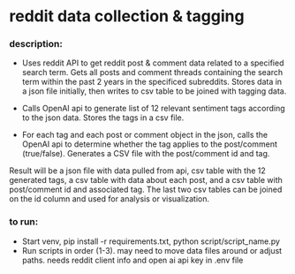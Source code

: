 # reddit data collection & tagging

### description:
* Uses reddit API to get reddit post & comment data related to a specified search term. Gets all posts and comment threads containing the search term 
within the past 2 years in the specificed subreddits. Stores data in a json file initially, then writes to csv table to be joined with tagging data.

* Calls OpenAI api to generate list of 12 relevant sentiment tags according to the json data. Stores the tags in a csv file.
  
* For each tag and each post or comment object in the json, calls the OpenAI api to determine whether the tag applies to the post/comment (true/false). Generates
a CSV file with the post/comment id and tag.

Result will be a json file with data pulled from api, csv table with the 12 generated tags, a csv table with data about each post, and a csv table with post/comment id and associated tag. The last two csv tables can be joined on the id column and used for analysis or visualization.


### to run:
* Start venv, pip install -r requirements.txt, python script/script_name.py
* Run scripts in order (1-3). may need to move data files around or adjust paths. needs reddit client info and open ai api key in .env file
